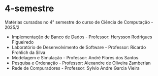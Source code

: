 # 4-semestre
Matérias cursadas no 4° semestre do curso de Ciência de Computação - 2025/2

* Implementação de Banco de Dados - Professor: Herysson Rodrigues Figueiredo
* Laboratório de Desenvolvimento de Software - Professor: Ricardo Frohlich da Silva
* Modelagem e Simulação - Professor: André Flores dos Santos
* Pesquisa e Ordenação - Professor: Alexandre de Oliveira Zamberlan
* Rede de Compuradores -  Professor: Sylvio Andre Garcia Vieira

